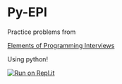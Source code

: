 # Py-EPI
Practice problems from 

[Elements of Programming Interviews](http://elementsofprogramminginterviews.com/)

Using python!

[![Run on Repl.it](https://repl.it/badge/github/vinhsu/Py-EPI)](https://repl.it/github/vinhsu/Py-EPI)